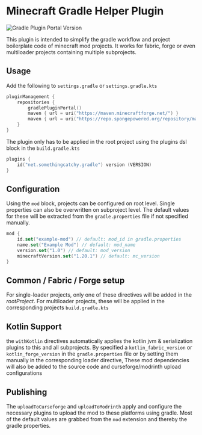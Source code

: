 # Minecraft Gradle Helper Plugin

![Gradle Plugin Portal Version](https://img.shields.io/gradle-plugin-portal/v/com.possible-triangle.helper?logo=gradle&label=latest%20version&link=https%3A%2F%2Fplugins.gradle.org%2Fplugin%2Fcom.possible-triangle.helper)

This plugin is intended to simplify the gradle workflow and project boilerplate code of minecraft mod projects.
It works for fabric, forge or even multiloader projects containing multiple subprojects.

## Usage

Add the following to `settings.gradle` or `settings.gradle.kts`
```kotlin
pluginManagement {
    repositories {
        gradlePluginPortal()
        maven { url = uri("https://maven.minecraftforge.net/") }
        maven { url = uri("https://repo.spongepowered.org/repository/maven-public/") }
    }
}
```

The plugin only has to be applied in the root project using the plugins dsl block in the `build.gradle.kts`

```kotlin
plugins {
    id("net.somethingcatchy.gradle") version (VERSION)
}
```

## Configuration

Using the `mod` block, projects can be configured on root level. Single properties can also be overwritten on subproject level.
The default values for these will be extracted from the `gradle.properties` file if not specified manually.

```kotlin
mod {
    id.set("example-mod") // default: mod_id in gradle.properties
    name.set("Example Mod") // default: mod_name
    version.set("1.0") // default: mod_version
    minecraftVersion.set("1.20.1") // default: mc_version
}
```

## Common / Fabric / Forge setup

For single-loader projects, only one of these directives will be added in the *rootProject*. 
For multiloader projects, these will be applied in the corresponding projects `build.gradle.kts`

## Kotlin Support

the `withKotlin` directives automatically applies the kotlin jvm & serialization plugins to this and all subprojects.
By specified a `kotlin_fabric_version` or `kotlin_forge_version` in the `gradle.properties` file or by setting them manually in the corresponding loader directive,
These mod dependencies will also be added to the source code and curseforge/modrinth upload configurations

## Publishing

The `uploadToCurseforge` and `uploadToModrinth` apply and configure the necessary plugins to upload the mod to these platforms using gradle.
Most of the default values are grabbed from the `mod` extension and thereby the gradle properties.
